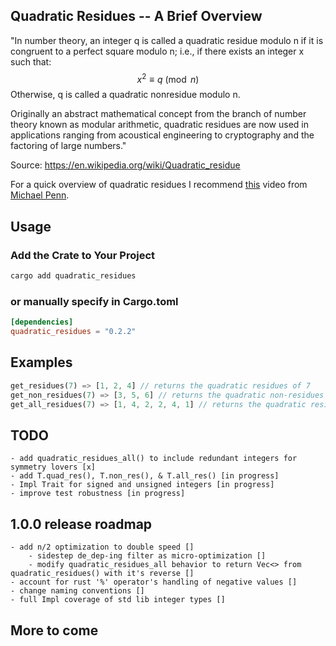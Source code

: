 ## Quadratic Residues -- A Brief Overview

"In number theory, an integer q is called a quadratic residue modulo n if it is congruent to a perfect square modulo n; i.e., if there exists an integer x such that: $$x^2 \equiv q \pmod{n}$$
Otherwise, q is called a quadratic nonresidue modulo n.

Originally an abstract mathematical concept from the branch of number theory known as modular arithmetic, quadratic residues are now used in applications ranging from acoustical engineering to cryptography and the factoring of large numbers."

Source: <https://en.wikipedia.org/wiki/Quadratic_residue>

For a quick overview of quadratic residues I recommend [this](https://www.youtube.com/watch?v=aBn7BaRxu2g 'Number Theory | Quadratic Residues: Definition and Examples') video from [Michael Penn](https://www.youtube.com/@MichaelPennMath '@MichaelPennMath').

## Usage

### Add the Crate to Your Project

```bash
cargo add quadratic_residues
```

### or manually specify in Cargo.toml

```toml
[dependencies]
quadratic_residues = "0.2.2"
```

## Examples

```rust
get_residues(7) => [1, 2, 4] // returns the quadratic residues of 7
get_non_residues(7) => [3, 5, 6] // returns the quadratic non-residues of 7
get_all_residues(7) => [1, 4, 2, 2, 4, 1] // returns the quadratic residues of 7 including duplicates
```

## TODO

    - add quadratic_residues_all() to include redundant integers for symmetry lovers [x]
    - add T.quad_res(), T.non_res(), & T.all_res() [in progress]
    - Impl Trait for signed and unsigned integers [in progress]
    - improve test robustness [in progress]

## 1.0.0 release roadmap

    - add n/2 optimization to double speed []
        - sidestep de_dep-ing filter as micro-optimization [] 
        - modify quadratic_residues_all behavior to return Vec<> from quadratic_residues() with it's reverse []
    - account for rust '%' operator's handling of negative values []
    - change naming conventions []
    - full Impl coverage of std lib integer types []

## More to come
